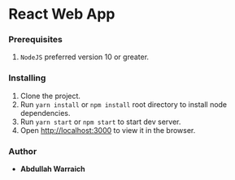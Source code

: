 
# React Web App 

### Prerequisites

1. ```NodeJS``` preferred version 10 or greater.

### Installing

1. Clone the project.
2. Run  ```yarn install``` or ```npm install``` root directory to install node dependencies.
4. Run  ```yarn start``` or ```npm start``` to start dev server.
5. Open [http://localhost:3000](http://localhost:3000) to view it in the browser.

### Author

* **Abdullah Warraich** 
